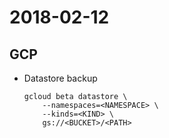 # 2018-02-12

## GCP

* Datastore backup
    ```shell
    gcloud beta datastore \
        --namespaces=<NAMESPACE> \
        --kinds=<KIND> \
        gs://<BUCKET>/<PATH>
    ```
            
            